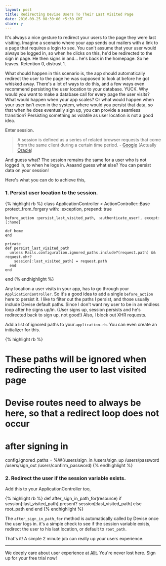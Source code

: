 ```yaml
---
layout: post
title: Redirecting Devise Users To Their Last Visited Page
date: 2016-09-25 08:30:00 +5:30 GMT
share: y
---
```


It's always a nice gesture to redirect your users to the page they were last visiting. Imagine a scenario where your app sends out mailers with a link to a page that requires a login to see. You can't assume that your user would always be logged in, so when he clicks on this, he'd be redirected to the sign in page. He then signs in and... he's back in the homepage. So he leaves. Retention 0, distrust 1.

<!--break-->

What should happen in this scenario is, the app should automatically redirect the user to the page he was supposed to look at before he got whisked away. There's a lot of ways to do this, and a few ways even recommend persisting the user location to your database. YUCK. Why would you want to make a database call for every page the user visits? What would happen when your app scales? Or what would happen when your user isn't even in the system, where would you persist that data, so that when he does eventually sign up, you can provide a seamless transition? Persisting something as volatile as user location is not a good idea.

Enter session.

> A session is defined as a series of related browser requests that come from the same client during a certain time period. - [Google](https://www.google.co.in/webhp?sourceid=chrome-instant&ion=1&espv=2&ie=UTF-8#q=what+is+a+session+in+a+web+application) (Actually [Oracle](https://docs.oracle.com/cd/E13222_01/wls/docs81/webapp/sessions.html))

And guess what? The session remains the same for a user who is not logged in, to when he logs in. Aaaand guess what else? You can persist data on your session!

Here's what you can do to achieve this,

### 1. Persist user location to the session.

{% highlight rb %}
  class ApplicationController < ActionController::Base
    protect_from_forgery with: :exception, prepend: true

    before_action :persist_last_visited_path, :authenticate_user!, except: [:home]

    def home
    end

    private
    def persist_last_visited_path
      unless Rails.configuration.ignored_paths.include?(request.path) && request.xhr?
        session[:last_visited_path] = request.path
      end
    end

  end
{% endhighlight %}

Any location a user visits in your app, has to go through your `ApplicationController`. So it's a good idea to add a single `before_action` here to persist it. I like to filter out the paths I persist, and those usually include Devise default paths. Since I don't want my user to be in an endless loop after he signs up/in. (User signs up, session persists and he's redirected back to sign up, not good!) Also, I block out XHR requests.

Add a list of ignored paths to your `application.rb`. You can even create an initializer for this.

{% highlight rb %}
  # These paths will be ignored when redirecting the user to last visited page
  # Devise routes need to always be here, so that a redirect loop does not occur
  # after signing in
  config.ignored_paths = %W(/users/sign_in /users/sign_up /users/password /users/sign_out /users/confirm_password)
{% endhighlight %}

### 2. Redirect the user if the session variable exists.

Add this to your ApplicationController too,

{% highlight rb %}
  def after_sign_in_path_for(resource)
    if session[:last_visited_path].present?
      session[:last_visited_path]
    else
      root_path
    end
  end
{% endhighlight %}

The `after_sign_in_path_for` method is automatically called by Devise once the user logs in. it's a simple check to see if the session variable exists, redirect the user to his last location, or default to `root_path`.

That's it! A simple 2 minute job can really up your users experience.

---
We deeply care about user experience at [Allt](https://allt.in). You're never lost here. Sign up for your free trial now!
